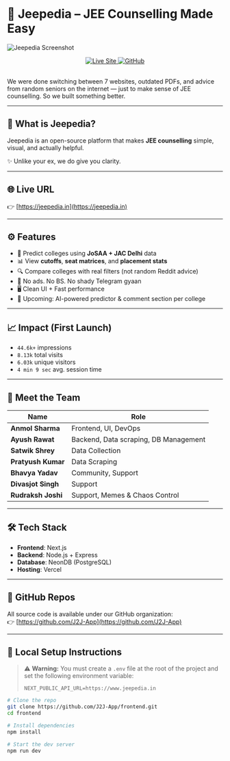 # 🚀 Jeepedia – JEE Counselling Made Easy

![Jeepedia Screenshot](https://res.cloudinary.com/dqvwf3z2c/image/upload/v1750174048/image1_k9hyeb.jpg)
<br>

<div align="center">

  <a href="https://jeepedia.in">
    <img src="https://img.shields.io/badge/Live%20Demo-jeepedia.in-blue?style=flat-square" alt="Live Site" />
  </a>
  <a href="https://github.com/J2J-App">
    <img src="https://img.shields.io/badge/GitHub-J2J--App-%23121011?style=flat-square&logo=github" alt="GitHub" />
  </a>

</div>
<br>

We were done switching between 7 websites, outdated PDFs, and advice from random seniors on the internet — just to make sense of JEE counselling.
So we built something better.

---

## 🧠 What is Jeepedia?

Jeepedia is an open-source platform that makes **JEE counselling** simple, visual, and actually helpful.

✨ Unlike your ex, we do give you clarity.

---

## 🌐 Live URL

👉 [https://jeepedia.in](https://jeepedia.in)

---

## ⚙️ Features

- 🎯 Predict colleges using **JoSAA + JAC Delhi** data  
- 📊 View **cutoffs**, **seat matrices**, and **placement stats**  
- 🔍 Compare colleges with real filters (not random Reddit advice)  
- 🧼 No ads. No BS. No shady Telegram gyaan  
- 🖥️ Clean UI + Fast performance  
- 🔮 Upcoming: AI-powered predictor & comment section per college

---

## 📈 Impact (First Launch)

- `44.6k+` impressions  
- `8.13k` total visits  
- `6.03k` unique visitors  
- `4 min 9 sec` avg. session time  

---

## 👥 Meet the Team

| Name              | Role                                     |
|-------------------|------------------------------------------|
| **Anmol Sharma**  | Frontend, UI, DevOps                     |
| **Ayush Rawat**   | Backend, Data scraping, DB Management    |
| **Satwik Shrey**  | Data Collection                          |
| **Pratyush Kumar**| Data Scraping                            |
| **Bhavya Yadav**  | Community, Support                       |
| **Divasjot Singh**| Support                                  |
| **Rudraksh Joshi**| Support, Memes & Chaos Control           |

---

## 🛠️ Tech Stack

- **Frontend**: Next.js  
- **Backend**: Node.js + Express  
- **Database**: NeonDB (PostgreSQL)  
- **Hosting**: Vercel  

---

## 📂 GitHub Repos

All source code is available under our GitHub organization:  
👉 [https://github.com/J2J-App](https://github.com/J2J-App)

---

## 🧪 Local Setup Instructions

> ⚠️ **Warning:** You must create a `.env` file at the root of the project and set the following environment variable:
>
> ```plaintext
> NEXT_PUBLIC_API_URL=https://www.jeepedia.in
> ```

```bash
# Clone the repo
git clone https://github.com/J2J-App/frontend.git
cd frontend

# Install dependencies
npm install

# Start the dev server
npm run dev
```
